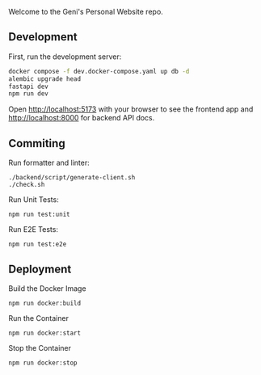 Welcome to the Geni's Personal Website repo.

## Development

First, run the development server:

```bash
docker compose -f dev.docker-compose.yaml up db -d
alembic upgrade head
fastapi dev
npm run dev
```

Open [http://localhost:5173](http://localhost:5173) with your browser to see the frontend app and [http://localhost:8000](http://localhost:8000) for backend API docs.

## Commiting

Run formatter and linter:

```
./backend/script/generate-client.sh
./check.sh
```

Run Unit Tests:

```
npm run test:unit
```

Run E2E Tests:

```
npm run test:e2e
```

## Deployment

Build the Docker Image

```
npm run docker:build
```

Run the Container

```
npm run docker:start
```

Stop the Container

```
npm run docker:stop
```
